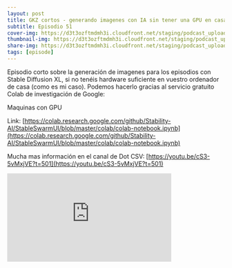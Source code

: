 ```yaml
---
layout: post
title: GKZ cortos - generando imagenes con IA sin tener una GPU en casa
subtitle: Episodio 51
cover-img: https://d3t3ozftmdmh3i.cloudfront.net/staging/podcast_uploaded_episode/14743809/14743809-1691318850382-cb0efc1039add.jpg
thumbnail-img: https://d3t3ozftmdmh3i.cloudfront.net/staging/podcast_uploaded_episode/14743809/14743809-1691318850382-cb0efc1039add.jpg
share-img: https://d3t3ozftmdmh3i.cloudfront.net/staging/podcast_uploaded_episode/14743809/14743809-1691318850382-cb0efc1039add.jpg
tags: [episode]
---
```


Episodio corto sobre la generación de imagenes para los episodios con Stable Diffusion XL, si no tenéis hardware suficiente en vuestro ordenador de casa (como es mi caso).
Podemos hacerlo gracias al servicio gratuito Colab de investigación de Google:

 Maquinas con GPU

 Link: [https://colab.research.google.com/github/Stability-AI/StableSwarmUI/blob/master/colab/colab-notebook.ipynb](https://colab.research.google.com/github/Stability-AI/StableSwarmUI/blob/master/colab/colab-notebook.ipynb)

 Mucha mas información en el canal de Dot CSV: [https://youtu.be/cS3-5vMxjVE?t=501](https://youtu.be/cS3-5vMxjVE?t=501)
<iframe src='https://podcasters.spotify.com/pod/show/geekingzone/embed/episodes/GKZ-cortos---generando-imgenes-con-IA-sin-tener-una-GPU-en-casa-e27pheb' height='204px' width='380px' frameborder='0' scrolling='no'></iframe>